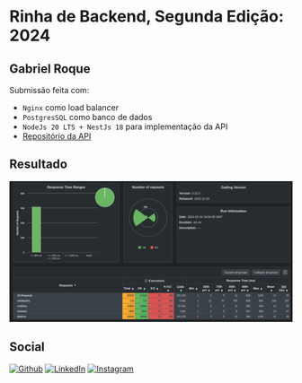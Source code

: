 # Rinha de Backend, Segunda Edição: 2024

## Gabriel Roque

Submissão feita com:

- `Nginx` como load balancer
- `PostgresSQL` como banco de dados
- `NodeJs 20 LTS + NestJs 18` para implementação da API 
- [Repositório da API](https://github.com/gabriel-roque/rinha-de-backend-2024-q1-fork)


## Resultado

<img src="./.images/result-rinha.png">

## Social

[![Github](https://img.shields.io/badge/GitHub-181717.svg?style=for-the-badge&logo=GitHub&logoColor=white)](https://github.com/gabriel-roque)
[![LinkedIn](https://img.shields.io/badge/LinkedIn-0A66C2.svg?style=for-the-badge&logo=LinkedIn&logoColor=white)](https://www.linkedin.com/in/gabriel-roque/)
[![Instagram](https://img.shields.io/badge/Instagram-a618de.svg?style=for-the-badge&logoColor=white&logo=instagram)](https://www.instagram.com/roque.tech/)